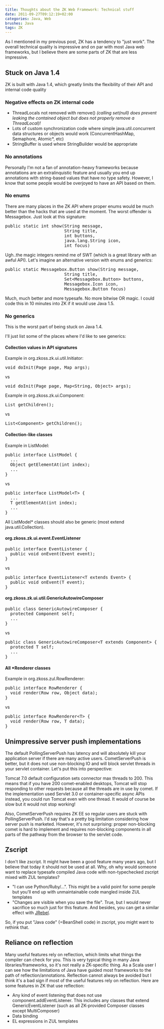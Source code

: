 ```yaml
---
title: Thoughts about the ZK Web Framework: Technical stuff
date: 2011-09-27T09:12:19+02:00
categories: Java, Web
brushes: Java
tags: ZK
---
```


As I mentioned in my previous post, ZK has a tendency to "just work". The overall technical quality is impressive and on par with most Java web frameworks, but I believe there are some parts of ZK that are less impressive.

## Stuck on Java 1.4

ZK is built with Java 1.4, which greatly limits the flexibility of their API and internal code quality

### Negative effects on ZK internal code

*   ThreadLocals not removed with remove() _(calling set(null) does prevent leaking the contained object but does not properly remove a ThreadLocal)!_
*   Lots of custom synchronization code where simple java.util.concurrent data structures or objects would work (ConcurrentHashMap, Semaphore, Atomic*, etc)
*   StringBuffer is used where StringBuilder would be appropriate

### No annotations

Personally I'm not a fan of annotation-heavy frameworks because annotations are an extralinquistic feature and usually you end up annotations with string-based values that have no type safety. However, I know that some people would be overjoyed to have an API based on them.

### No enums

There are many places in the ZK API where proper enums would be much better than the hacks that are used at the moment. The worst offender is Messagebox. Just look at this signature:

<pre class="brush: java">
public static int show(String message,
                       String title,
                       int buttons,
                       java.lang.String icon,
                       int focus)
</pre>

Ugh..the magic integers remind me of SWT (which is a great library with an awful API). Let's imagine an alternative version with enums and generics:

<pre class="brush: java">
public static Messagebox.Button show(String message,
                       String title,
                       Set&lt;Messagebox.Button&gt; buttons,
                       Messagebox.Icon icon,
                       Messagebox.Button focus)
</pre>

Much, much better and more typesafe. No more bitwise OR magic. I could code this in 10 minutes into ZK if it would use Java 1.5.

### No generics

This is the worst part of being stuck on Java 1.4.

I'll just list some of the places where I'd like to see generics:

#### Collection values in API signatures

Example in org.zkoss.zk.ui.util.Initiator:

<pre class="brush: java">
void doInit(Page page, Map args);
</pre>

vs

<pre class="brush: java">
void doInit(Page page, Map&lt;String, Object&gt; args);
</pre>

Example in org.zkoss.zk.ui.Component:

<pre class="brush: java">
List getChildren();
</pre>

vs

<pre class="brush: java">
List&lt;Component&gt; getChildren();
</pre>

#### Collection-like classes

Example in ListModel:

<pre class="brush: java">
public interface ListModel {
  ...
  Object getElementAt(int index);
  ...
}
</pre>

vs

<pre class="brush: java">
public interface ListModel&lt;T&gt; {
  ...
  T getElementAt(int index);
  ...
}
</pre>

All ListModel* classes should also be generic (most extend java.util.Collection).

#### org.zkoss.zk.ui.event.EventListener

<pre class="brush: java">
public interface EventListener {
  public void onEvent(Event event);
}
</pre>

vs

<pre class="brush: java">
public interface EventListener&lt;T extends Event&gt; {
  public void onEvent(T event);
}
</pre>

#### org.zkoss.zk.ui.util.GenericAutowireComposer

<pre class="brush: java">
public class GenericAutowireComposer {
  protected Component self;
  ...
}
</pre>

vs

<pre class="brush: java">
public class GenericAutowireComposer&lt;T extends Component&gt; {
  protected T self;
  ...
}
</pre>

#### All *Renderer classes

Example in org.zkoss.zul.RowRenderer:

<pre class="brush: java">
public interface RowRenderer {
  void render(Row row, Object data);
}
</pre>

vs

<pre class="brush: java">
public interface RowRenderer&lt;T&gt; {
  void render(Row row, T data);
}
</pre>

## Unimpressive server push implementations

The default PollingServerPush has latency and will absolutely kill your application server if there are many active users. CometServerPush is better, but it does not use non-blocking IO and will block servlet threads in your servlet container. Let's put this into perspective:

Tomcat 7.0 default configuration sets connector max threads to 200. This means that if you have 200 comet-enabled desktops, Tomcat will stop responding to other requests because all the threads are in use by comet. If the implementation used Servlet 3.0 or container-specific async APIs instead, you could run Tomcat even with one thread. It would of course be slow but it would not stop working!

Also, CometServerPush requires ZK EE so regular users are stuck with PollingServerPush. I'd say that's a pretty big limitation considering how server push is marketed. However, it's not surprising: proper non-blocking comet is hard to implement and requires non-blocking components in all parts of the pathway from the browser to the servlet code.

## Zscript

I don't like zscript. It might have been a good feature many years ago, but I believe that today it should not be used at all. Why, oh why would someone want to replace typesafe compiled Java code with non-typechecked zscript mixed with ZUL templates?

*   "I can use Python/Ruby/...". This might be a valid point for some people but you'll end up with unmaintainable code mangled inside ZUL templates
*   "Changes are visible when you save the file". True, but I would never sacrifice so much just for this feature. And besides, you can get a similar effect with [JRebel](http://www.zeroturnaround.com/jrebel).

So, if you put "Java code" (=BeanShell code) in zscript, you might want to rethink that.

## Reliance on reflection

Many useful features rely on reflection, which limits what things the compiler can check for you. This is very typical thing in many Java libraries/frameworks, so it's not really a ZK-specific thing. As a Scala user I can see how the limitations of Java have guided most frameworks to the path of reflection/annotations. Reflection cannot always be avoided but I think it's a bad sign if most of the useful features rely on reflection. Here are some features in ZK that use reflection:

*   Any kind of event listening that does not use component.addEventListener. This includes any classes that extend GenericEventListener (such as all ZK-provided Composer classes except MultiComposer)
*   Data binding
*   EL expressions in ZUL templates
